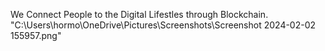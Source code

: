 We Connect People to the Digital Lifestles through Blockchain.
"C:\Users\hormo\OneDrive\Pictures\Screenshots\Screenshot 2024-02-02 155957.png"
